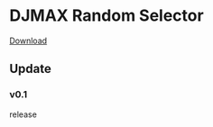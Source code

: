 # DJMAX Random Selector

[Download](https://github.com/wowvv0w/DJMAX_Random_Selector/releases)

## Update
### v0.1
release
